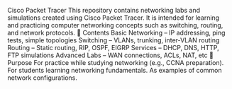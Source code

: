 Cisco Packet Tracer
This repository contains networking labs and simulations created using Cisco Packet Tracer.
It is intended for learning and practicing computer networking concepts such as switching, routing, and network protocols.
📂 Contents
Basic Networking – IP addressing, ping tests, simple topologies
Switching – VLANs, trunking, inter-VLAN routing
Routing – Static routing, RIP, OSPF, EIGRP
Services – DHCP, DNS, HTTP, FTP simulations
Advanced Labs – WAN connections, ACLs, NAT, etc
🎯 Purpose
For practice while studying networking (e.g., CCNA preparation).
For students learning networking fundamentals.
As examples of common network configurations.
